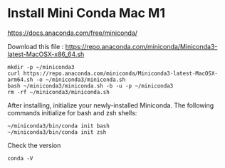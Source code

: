# Install Mini Conda Mac M1
https://docs.anaconda.com/free/miniconda/ 

Download this file : https://repo.anaconda.com/miniconda/Miniconda3-latest-MacOSX-x86_64.sh 

```
mkdir -p ~/miniconda3
curl https://repo.anaconda.com/miniconda/Miniconda3-latest-MacOSX-arm64.sh -o ~/miniconda3/miniconda.sh
bash ~/miniconda3/miniconda.sh -b -u -p ~/miniconda3
rm -rf ~/miniconda3/miniconda.sh
```

After installing, initialize your newly-installed Miniconda. The following commands initialize for bash and zsh shells:

```
~/miniconda3/bin/conda init bash
~/miniconda3/bin/conda init zsh
```

Check the version

`conda -V`
